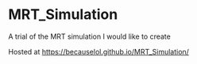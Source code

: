 # MRT_Simulation
A trial of the MRT simulation I would like to create

Hosted at https://becauselol.github.io/MRT_Simulation/
